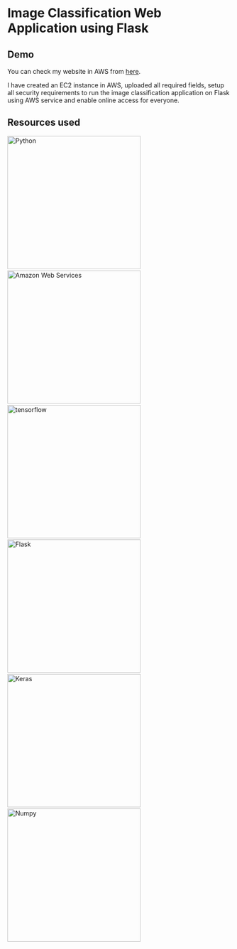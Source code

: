 # Image Classification Web Application using Flask 

## Demo
You can check my website in AWS from [here](http://3.138.197.68:8080/). 

I have created an EC2 instance in AWS, uploaded all required fields, setup all security requirements to run the image classification application on Flask using AWS service and enable online access for everyone. 

## Resources used 

<img src="https://www.python.org/static/img/python-logo@2x.png" alt="Python" width="300">&nbsp;&nbsp;&nbsp;&nbsp;<img src="https://thewealthmosaic.s3.amazonaws.com/media/Logo_Amazon_Web_Services_2.png" alt="Amazon Web Services" width="300">&nbsp;&nbsp;&nbsp;&nbsp;<img src="https://www.gstatic.com/devrel-devsite/prod/veaa02889f0c07424beaa31d9bac1e874b6464e7ed7987fde4c94a59ace9487fa/tensorflow/images/lockup.svg" alt="tensorflow" width="300">&nbsp;&nbsp;&nbsp;&nbsp;<img src="https://flask.palletsprojects.com/en/1.1.x/_images/flask-logo.png" alt="Flask" width="300">&nbsp;&nbsp;&nbsp;&nbsp;
<img src="https://keras.io/img/logo.png" alt="Keras" width="300">&nbsp;&nbsp;&nbsp;&nbsp;<img src="https://numpy.org/images/logos/numpy.svgg" alt="Numpy" width="300">&nbsp;&nbsp;&nbsp;&nbsp;





